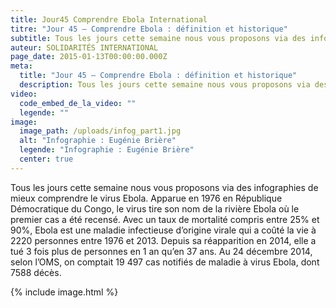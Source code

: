 ```yaml
---
title: Jour45 Comprendre Ebola International
titre: "Jour 45 – Comprendre Ebola : définition et historique"
subtitle: Tous les jours cette semaine nous vous proposons via des infographies de mieux comprendre le virus Ebola...
auteur: SOLIDARITÉS INTERNATIONAL
page_date: 2015-01-13T00:00:00.000Z
meta:
  title: "Jour 45 – Comprendre Ebola : définition et historique"
  description: Tous les jours cette semaine nous vous proposons via des infographies de mieux comprendre le virus Ebola...
video:
  code_embed_de_la_video: ""
  legende: ""
image:
  image_path: /uploads/infog_part1.jpg
  alt: "Infographie : Eugénie Brière"
  legende: "Infographie : Eugénie Brière"
  center: true
---
```

Tous les jours cette semaine nous vous proposons via des infographies de mieux comprendre le virus Ebola. Apparue en 1976 en R&eacute;publique D&eacute;mocratique du Congo, le virus tire son nom de la rivi&egrave;re Ebola o&ugrave; le premier cas a &eacute;t&eacute; recens&eacute;. Avec un taux de mortalit&eacute; compris entre 25% et 90%, Ebola est une maladie infectieuse d’origine virale qui a co&ucirc;t&eacute; la vie &agrave; 2220 personnes entre 1976 et 2013. Depuis sa r&eacute;apparition en 2014, elle a tu&eacute; 3 fois plus de personnes en 1 an qu’en 37 ans. Au 24 d&eacute;cembre 2014, selon l’OMS, on comptait 19 497 cas notifi&eacute;s de maladie &agrave; virus Ebola, dont 7588 d&eacute;c&egrave;s.

{% include image.html %}